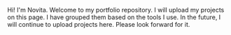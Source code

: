 Hi! I'm Novita.
Welcome to my portfolio repository. I will upload my projects on this page. I have grouped them based on the tools I use. In the future, I will continue to upload projects here. Please look forward for it.
